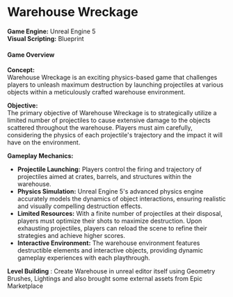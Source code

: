 # Warehouse Wreckage

**Game Engine:** Unreal Engine 5  
**Visual Scripting:** Blueprint

#### Game Overview

**Concept:**  
Warehouse Wreckage is an exciting physics-based game that challenges players to unleash maximum destruction by launching projectiles at various objects within a meticulously crafted warehouse environment.

**Objective:**  
The primary objective of Warehouse Wreckage is to strategically utilize a limited number of projectiles to cause extensive damage to the objects scattered throughout the warehouse. Players must aim carefully, considering the physics of each projectile's trajectory and the impact it will have on the environment.

**Gameplay Mechanics:**  
- **Projectile Launching:** Players control the firing and trajectory of projectiles aimed at crates, barrels, and structures within the warehouse.
- **Physics Simulation:** Unreal Engine 5's advanced physics engine accurately models the dynamics of object interactions, ensuring realistic and visually compelling destruction effects.
- **Limited Resources:** With a finite number of projectiles at their disposal, players must optimize their shots to maximize destruction. Upon exhausting projectiles, players can reload the scene to refine their strategies and achieve higher scores.
- **Interactive Environment:** The warehouse environment features destructible elements and interactive objects, providing dynamic gameplay experiences with each playthrough.

**Level Building** : Create Warehouse in unreal editor itself using Geometry Brushes, Lightings and also brought some external assets from Epic Marketplace

